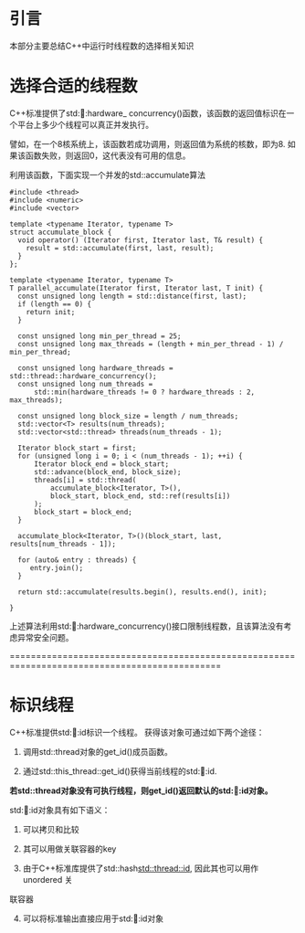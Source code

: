# 引言

本部分主要总结C++中运行时线程数的选择相关知识

# 选择合适的线程数

C++标准提供了std::thread::hardware_ concurrency()函数，该函数的返回值标识在一个平台上多少个线程可以真正并发执行。

譬如，在一个8核系统上，该函数若成功调用，则返回值为系统的核数，即为8. 如果该函数失败，则返回0，这代表没有可用的信息。

利用该函数，下面实现一个并发的std::accumulate算法

```
#include <thread>
#include <numeric>
#include <vector>

template <typename Iterator, typename T>
struct accumulate_block {
  void operator() (Iterator first, Iterator last, T& result) {
    result = std::accumulate(first, last, result);
  }
};

template <typename Iterator, typename T>
T parallel_accumulate(Iterator first, Iterator last, T init) {
  const unsigned long length = std::distance(first, last);
  if (length == 0) {
    return init;
  }

  const unsigned long min_per_thread = 25;
  const unsigned long max_threads = (length + min_per_thread - 1) / min_per_thread;

  const unsigned long hardware_threads = std::thread::hardware_concurrency();
  const unsigned long num_threads = 
      std::min(hardware_threads != 0 ? hardware_threads : 2, max_threads);
  
  const unsigned long block_size = length / num_threads;
  std::vector<T> results(num_threads);
  std::vector<std::thread> threads(num_threads - 1);

  Iterator block_start = first;
  for (unsigned long i = 0; i < (num_threads - 1); ++i) {
	  Iterator block_end = block_start;
	  std::advance(block_end, block_size);
	  threads[i] = std::thread(
		  accumulate_block<Iterator, T>(),
		  block_start, block_end, std::ref(results[i])
	  );
	  block_start = block_end;
  }

  accumulate_block<Iterator, T>()(block_start, last, results[num_threads - 1]);

  for (auto& entry : threads) {
     entry.join();
  }

  return std::accumulate(results.begin(), results.end(), init);

}
```

上述算法利用std::thread::hardware_concurrency()接口限制线程数，且该算法没有考虑异常安全问题。

==============================================================================================

# 标识线程

C++标准提供std::thread::id标识一个线程。 获得该对象可通过如下两个途径：

1. 调用std::thread对象的get_id()成员函数。

2. 通过std::this_thread::get_id()获得当前线程的std::thread::id.

**若std::thread对象没有可执行线程，则get_id()返回默认的std::thread::id对象。**

std::thread::id对象具有如下语义：

1. 可以拷贝和比较

2. 其可以用做关联容器的key

3. 由于C++标准库提供了std::hash<std::thread::id>, 因此其也可以用作unordered 关

联容器

4. 可以将标准输出直接应用于std::thread::id对象




